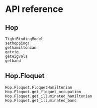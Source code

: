 # API reference

## Hop

```@docs
TightBindingModel
sethopping!
gethamiltonian
geteig
geteigvals
getband
```

## Hop.Floquet

```@docs
Hop.Floquet.FloquetHamiltonian
Hop.Floquet.get_floquet_occupation
Hop.Floquet.get_illuminated_hamiltonian
Hop.Floquet.get_illuminated_band
```
